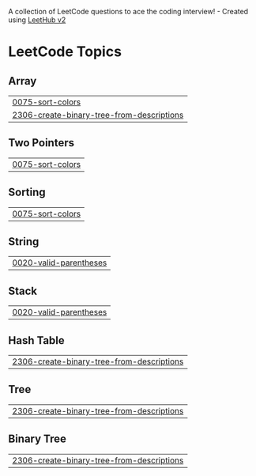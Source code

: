 A collection of LeetCode questions to ace the coding interview! - Created using [LeetHub v2](https://github.com/arunbhardwaj/LeetHub-2.0)
<!---LeetCode Topics Start-->
# LeetCode Topics
## Array
|  |
| ------- |
| [0075-sort-colors](https://github.com/teju-chowdary/-CrackYourPlacement/tree/master/0075-sort-colors) |
| [2306-create-binary-tree-from-descriptions](https://github.com/teju-chowdary/-CrackYourPlacement/tree/master/2306-create-binary-tree-from-descriptions) |
## Two Pointers
|  |
| ------- |
| [0075-sort-colors](https://github.com/teju-chowdary/-CrackYourPlacement/tree/master/0075-sort-colors) |
## Sorting
|  |
| ------- |
| [0075-sort-colors](https://github.com/teju-chowdary/-CrackYourPlacement/tree/master/0075-sort-colors) |
## String
|  |
| ------- |
| [0020-valid-parentheses](https://github.com/teju-chowdary/-CrackYourPlacement/tree/master/0020-valid-parentheses) |
## Stack
|  |
| ------- |
| [0020-valid-parentheses](https://github.com/teju-chowdary/-CrackYourPlacement/tree/master/0020-valid-parentheses) |
## Hash Table
|  |
| ------- |
| [2306-create-binary-tree-from-descriptions](https://github.com/teju-chowdary/-CrackYourPlacement/tree/master/2306-create-binary-tree-from-descriptions) |
## Tree
|  |
| ------- |
| [2306-create-binary-tree-from-descriptions](https://github.com/teju-chowdary/-CrackYourPlacement/tree/master/2306-create-binary-tree-from-descriptions) |
## Binary Tree
|  |
| ------- |
| [2306-create-binary-tree-from-descriptions](https://github.com/teju-chowdary/-CrackYourPlacement/tree/master/2306-create-binary-tree-from-descriptions) |
<!---LeetCode Topics End-->